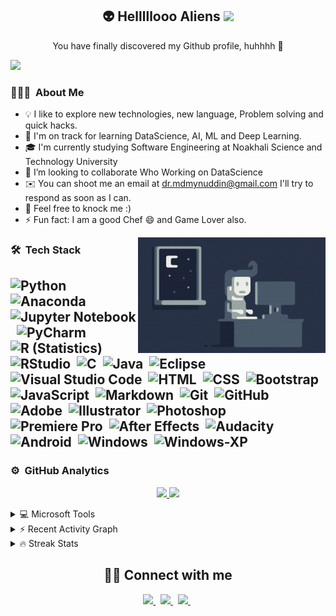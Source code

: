 <p align="center">
  <h2 align="center">👽 Helllllooo Aliens <img src="https://media.giphy.com/media/hvRJCLFzcasrR4ia7z/giphy.gif" width="28"></h2> 
  
  <p align="center">You have finally discovered my Github profile, huhhhh 💪</p>
</p>


![](https://github.com/amandewatnitrr/amandewatnitrr/blob/main/header_.png?raw=true)

### 👨🏻‍💻 &nbsp;About Me
- 💡  I like to explore new technologies, new language, Problem solving and quick hacks.
- 🌱  I'm on track for learning DataScience, AI, ML and Deep Learning.
- 🎓  I'm currently studying Software Engineering at Noakhali Science and Technology University
- 👯  I’m looking to collaborate Who Working on DataScience
- ✉️  You can shoot me an email at dr.mdmynuddin@gmail.com I'll try to respond as soon as I can.
- 💬  Feel free to knock me :)
- ⚡  Fun fact: I am a good Chef 😄 and Game Lover also.

<img alt="Night Coding" src="https://raw.githubusercontent.com/AVS1508/AVS1508/master/assets/Night-Coding.gif" align="right"/>

### 🛠 &nbsp;Tech Stack

![Python](https://img.shields.io/badge/-Python-05122A?style=flat&logo=python)&nbsp;
![Anaconda](https://img.shields.io/badge/-Anaconda-44A833?style=flat&logo=anaconda&logoColor=2C2255)&nbsp;
![Jupyter Notebook](https://img.shields.io/badge/-Jupyter-ff3f34?style=flat&logo=jupyter&logoColor=white)&nbsp;
![PyCharm](https://img.shields.io/badge/-PyCharm-000000?style=flat&logo=pycharm&logoColor=2C2255)\
![R (Statistics)](https://img.shields.io/badge/-R-05122A?style=flat&logo=R&logoColor=276DC3)&nbsp;
![RStudio](https://img.shields.io/badge/-RStudio-05122A?style=flat&logo=rstudio)&nbsp;
![C](https://img.shields.io/badge/-C-05122A?style=flat&logo=C&logoColor=A8B9CC)&nbsp;
![Java](https://img.shields.io/badge/-Java-00173D?style=flat&logo=Java&logoColor=FFA518)&nbsp;
![Eclipse](https://img.shields.io/badge/-Eclipse-fede00?style=flat&logo=eclipse-ide&logoColor=2C2255)\
![Visual Studio Code](https://img.shields.io/badge/-Visual%20Studio%20Code-05122A?style=flat&logo=visual-studio-code&logoColor=007ACC)&nbsp;
![HTML](https://img.shields.io/badge/-HTML-00173d?style=flat&logo=HTML5)&nbsp;
![CSS](https://img.shields.io/badge/-CSS-05122A?style=flat&logo=CSS3&logoColor=1572B6)&nbsp;
![Bootstrap](https://img.shields.io/badge/-Bootstrap-05122A?style=flat&logo=bootstrap&logoColor=563D7C)\
![JavaScript](https://img.shields.io/badge/-JavaScript-05122A?style=flat&logo=javascript)&nbsp;
![Markdown](https://img.shields.io/badge/-Markdown-000000?style=flat&logo=markdown)&nbsp;
![Git](https://img.shields.io/badge/-Git-05122A?style=flat&logo=git)&nbsp;
![GitHub](https://img.shields.io/badge/-GitHub-181717?style=flat&logo=github)\
![Adobe](https://img.shields.io/badge/-Adobe-FF0000?style=flat&logo=adobe)&nbsp;
![Illustrator](https://img.shields.io/badge/-Illustrator-05122A?style=flat&logo=adobe-illustrator)&nbsp;
![Photoshop](https://img.shields.io/badge/-Photoshop-05122A?style=flat&logo=adobe-photoshop)\
![Premiere Pro](https://img.shields.io/badge/-Adobe_Premiere_Pro-05122A?style=flat&logo=adobe-premiere-pro)&nbsp;
![After Effects](https://img.shields.io/badge/-Adobe_After_Effects-420420?style=flat&logo=adobe-after-effects)&nbsp;
![Audacity](https://img.shields.io/badge/-Audacity-35400?style=flat&logo=audacity&logoColor=2C2255)\
![Android](https://img.shields.io/badge/Android-3DDC84?style=flat&logo=android&logoColor=white)&nbsp;
![Windows](https://img.shields.io/badge/Windows-0078D6?style=flat&logo=windows&logoColor=white)&nbsp;
![Windows-XP](https://img.shields.io/badge/Windows_XP-003399?style=flat&logo=windows-xp&logoColor=white)
---

### ⚙️ &nbsp;GitHub Analytics

<p align="center">
  
<a href="https://github.com/Mynuddin-dev">
  <img height="180em" src="https://github-readme-stats-eight-theta.vercel.app/api?username=Mynuddin-dev&show_icons=true&theme=algolia&include_all_commits=true&count_private=true"/>
  <img height="180em" src="https://github-readme-stats-eight-theta.vercel.app/api/top-langs/?username=Mynuddin-dev&layout=compact&langs_count=8&theme=algolia"/>
</a>
</p>
<details>
        <summary>💻 Microsoft Tools </summary>
        <br />
        <p align="center">
            <a href="https://github.com/Mynuddin-dev">
                <img
                    src="https://img.shields.io/badge/Microsoft_Excel-217346?style=flat&logo=microsoft-excel&logoColor=white">
            </a>
            <a href="https://github.com/Mynuddin-dev">
                <img
                    src="https://img.shields.io/badge/Microsoft_PowerPoint-B7472A?style=flat&logo=microsoft-powerpoint&logoColor=white">
            </a>
            <a href="https://github.com/Mynuddin-dev">
                <img src=https://img.shields.io/badge/Microsoft_Access-A4373A?style=flat&logo=microsoft-access&logoColor=white>
                    </a> 
          <a href="https://github.com/Mynuddin-dev">
                <img src=https://img.shields.io/badge/Microsoft_Word-2B579A?style=flat&logo=microsoft-word&logoColor=white">
                    </a>                                                                                                         
          <a href="https://github.com/Mynuddin-dev">
                <img
                    src="https://img.shields.io/badge/Microsoft_Power_BI-05122A?style=flat&logo=microsoft-power-bil&logoColor=white">
            </a>
        </p>
</details>

<details>
        <summary>⚡ Recent Activity Graph </summary>
        <br />
  <p align="center">
            <!-- Here is the link of Activity graph source-->
            <a href="https://github.com/Ashutosh00710/github-readme-activity-graph">
                <img src="https://activity-graph.herokuapp.com/graph?username=Mynuddin-dev&theme=react-dark&area=true&hide_border=true"
                    width="100%">
            </a>
        </p>
  
</details>
  <details>
        <summary>🔥 Streak Stats </summary>
       <p align="center">
           <a href="https://github.com/Mynuddin-dev/github-readme-streak-stats">
               <img title="🔥 Get streak stats for your profile at git.io/streak-stats" alt="Mynuddin-dev's streak"
                   src="https://github-readme-streak-stats.herokuapp.com/?user=Mynuddin-dev&theme=black-ice&hide_border=true&stroke=0000&background=0D1117&ring=60D9FA&fire=60D9FA&currStreakLabel=60D9FA" />
           </a>
           <p align="center">🔥 Get streak stats for your profile at <a
                   href="https://git.io/streak-stats">git.io/streak-stats</a></p>
       </p>
</details>


<p align="center">
  
  <h2 align="center"> 🙋‍♂️ Connect with me </h2>
  <p align="center">
  <a href="https://www.facebook.com/md.mynuddin.585" target="_blank"><img
                src="https://img.shields.io/badge/Facebook-1877F2?style=flat&logo=facebook&logoColor=white">
        </a>&nbsp;
  <a href="https://www.linkedin.com/in/md-mynuddin-6782a3161/" target="_blank"><img
                src="https://img.shields.io/badge/LinkedIn-0077B5?style=flat&logo=linkedin&logoColor=white">
                </a>&nbsp;
  <a href="https://github.com/Mynuddin-dev" target="_blank"><img
                src="https://img.shields.io/badge/GitHub-100000?style=flat&logo=github&logoColor=white"> </a>
                </center>&nbsp;
</p>
  
</p>  

        
